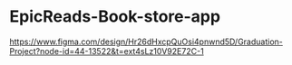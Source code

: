 # EpicReads-Book-store-app
https://www.figma.com/design/Hr26dHxcpQuOsi4pnwnd5D/Graduation-Project?node-id=44-13522&t=ext4sLz10V92E72C-1
